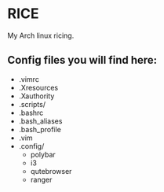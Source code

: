 # RICE
My Arch linux ricing.

## Config files you will find here:
+ .vimrc
+ .Xresources
+ .Xauthority
+ .scripts/
+ .bashrc
+ .bash\_aliases
+ .bash\_profile
+ .vim
+ .config/
	* polybar
	* i3
	* qutebrowser
	* ranger
